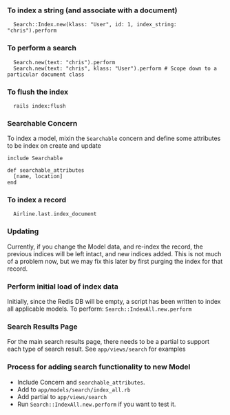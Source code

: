 ### To index a string (and associate with a document)
```
  Search::Index.new(klass: "User", id: 1, index_string: "chris").perform
```

### To perform a search
```
  Search.new(text: "chris").perform
  Search.new(text: "chris", klass: "User").perform # Scope down to a particular document class
```

### To flush the index
```
  rails index:flush
```

### Searchable Concern
To index a model, mixin the `Searchable` concern and define some attributes to be index on create and update

```
include Searchable

def searchable_attributes
  [name, location]
end

```

### To index a record
```
  Airline.last.index_document
```

### Updating
Currently, if you change the Model data, and re-index the record, the previous indices will be left intact, and new indices added. This is not much of a problem now, but we may fix this later by first purging the index for that record.

### Perform initial load of index data
Initially, since the Redis DB will be empty, a script has been written to index all applicable models. To perform:
`Search::IndexAll.new.perform`

### Search Results Page
For the main search results page, there needs to be a partial to support each type of search result. See `app/views/search` for examples

### Process for adding search functionality to new Model
- Include Concern and `searchable_attributes`.
- Add to `app/models/search/index_all.rb`
- Add partial to `app/views/search`
- Run `Search::IndexAll.new.perform` if you want to test it.
